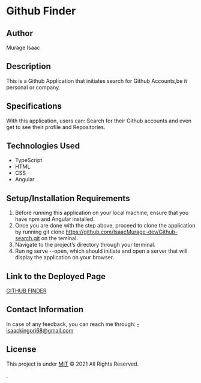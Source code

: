 # Github Finder

## Author 
Murage Isaac

## Description
This is a Github Application that initiates search for Github Accounts,be it personal or company.

## Specifications

With this application, users can:
   Search for their Github accounts and even get to see their profile and Repositories.
  

## Technologies Used

  - TypeScript
  - HTML
  - CSS
  - Angular
  

## Setup/Installation Requirements

  1. Before running this application on your local machine, ensure that you have npm and Angular installed.
  2. Once you are done with the step above, proceed to clone the application by running git clone https://github.com/IsaacMurage-dev/Github-search.git on the teminal. 
  3. Navigate to the project’s directory through your terminal. 
  4. Run ng serve --open, which should initiate and open a server that will display the application on your browser.

## Link to the Deployed Page

<a href="https://isaacmurage-dev.github.io/Github-search/">GITHUB FINDER</a>

## Contact Information

In case of any feedback, you can reach me through:
  -isaackingori68@gmail.com

## License

This project is under [MIT](https://choosealicense.com/licenses/mit/) &COPY; 2021 All Rights Reserved.




.

